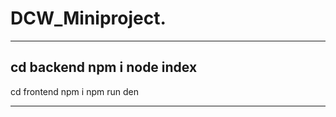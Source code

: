 # DCW_Miniproject.
 ------------
 cd backend
 npm i 
 node index
 -----------
 
 cd frontend
 npm i
 npm run den
 
 -----------
